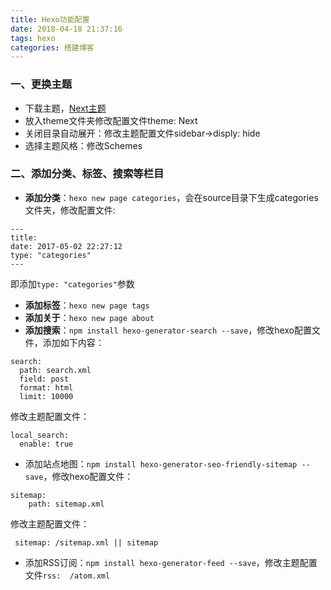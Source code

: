 ```yaml
---
title: Hexo功能配置
date: 2018-04-18 21:37:16
tags: hexo
categories: 搭建博客
---
```


### 一、更换主题
* 下载主题，[Next主题](http://theme-next.iissnan.com/getting-started.html)
* 放入theme文件夹修改配置文件theme: Next
* 关闭目录自动展开：修改主题配置文件sidebar->disply: hide
* 选择主题风格：修改Schemes  

### 二、添加分类、标签、搜索等栏目
* **添加分类**：`hexo new page categories`，会在source目录下生成categories文件夹，修改配置文件:

```
---
title: 
date: 2017-05-02 22:27:12
type: "categories"
---
```

即添加`type: "categories"`参数

* **添加标签**：`hexo new page tags`
* **添加关于**：`hexo new page about`
* **添加搜索**：`npm install hexo-generator-search --save`，修改hexo配置文件，添加如下内容：

```
search:
  path: search.xml
  field: post
  format: html
  limit: 10000
```
修改主题配置文件：

```
local_search:
  enable: true
```

* 添加站点地图：`npm install hexo-generator-seo-friendly-sitemap --save`，修改hexo配置文件：

```
sitemap:
    path: sitemap.xml
```

修改主题配置文件：

```
 sitemap: /sitemap.xml || sitemap
```

* 添加RSS订阅：`npm install hexo-generator-feed --save`，修改主题配置文件`rss:  /atom.xml`